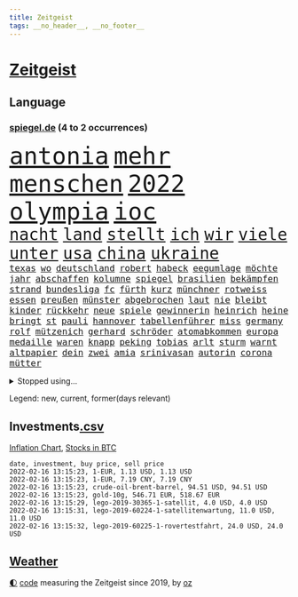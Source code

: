 ```yaml
---
title: Zeitgeist
tags: __no_header__, __no_footer__
---
```


# [Zeitgeist](https://oliz.io/zeitgeist/)

## Language

<h3><a href="https://www.spiegel.de" target="_blank">spiegel.de</a> (4 to 2 occurrences)</h3>
<p style="font-family:monospace">
<span style="font-size:32pt"><a href="news_links.html#antonia" class="new">antonia</a></span>
<span style="font-size:32pt"><a href="news_links.html#mehr" class="current">mehr</a></span>
<span style="font-size:32pt"><a href="news_links.html#menschen" class="current">menschen</a></span>
<span style="font-size:32pt"><a href="news_links.html#2022" class="current">2022</a></span>
<span style="font-size:32pt"><a href="news_links.html#olympia" class="current">olympia</a></span>
<span style="font-size:32pt"><a href="news_links.html#ioc" class="current">ioc</a></span>
<br>
<span style="font-size:22pt"><a href="news_links.html#nacht" class="current">nacht</a></span>
<span style="font-size:22pt"><a href="news_links.html#land" class="current">land</a></span>
<span style="font-size:22pt"><a href="news_links.html#stellt" class="current">stellt</a></span>
<span style="font-size:22pt"><a href="news_links.html#ich" class="current">ich</a></span>
<span style="font-size:22pt"><a href="news_links.html#wir" class="current">wir</a></span>
<span style="font-size:22pt"><a href="news_links.html#viele" class="current">viele</a></span>
<span style="font-size:22pt"><a href="news_links.html#unter" class="current">unter</a></span>
<span style="font-size:22pt"><a href="news_links.html#usa" class="current">usa</a></span>
<span style="font-size:22pt"><a href="news_links.html#china" class="current">china</a></span>
<span style="font-size:22pt"><a href="news_links.html#ukraine" class="current">ukraine</a></span>
<br>
<span style="font-size:12pt"><a href="news_links.html#texas" class="current">texas</a></span>
<span style="font-size:12pt"><a href="news_links.html#wo" class="current">wo</a></span>
<span style="font-size:12pt"><a href="news_links.html#deutschland" class="current">deutschland</a></span>
<span style="font-size:12pt"><a href="news_links.html#robert" class="current">robert</a></span>
<span style="font-size:12pt"><a href="news_links.html#habeck" class="current">habeck</a></span>
<span style="font-size:12pt"><a href="news_links.html#eegumlage" class="current">eegumlage</a></span>
<span style="font-size:12pt"><a href="news_links.html#möchte" class="current">möchte</a></span>
<span style="font-size:12pt"><a href="news_links.html#jahr" class="current">jahr</a></span>
<span style="font-size:12pt"><a href="news_links.html#abschaffen" class="current">abschaffen</a></span>
<span style="font-size:12pt"><a href="news_links.html#kolumne" class="current">kolumne</a></span>
<span style="font-size:12pt"><a href="news_links.html#spiegel" class="current">spiegel</a></span>
<span style="font-size:12pt"><a href="news_links.html#brasilien" class="current">brasilien</a></span>
<span style="font-size:12pt"><a href="news_links.html#bekämpfen" class="current">bekämpfen</a></span>
<span style="font-size:12pt"><a href="news_links.html#strand" class="current">strand</a></span>
<span style="font-size:12pt"><a href="news_links.html#bundesliga" class="current">bundesliga</a></span>
<span style="font-size:12pt"><a href="news_links.html#fc" class="current">fc</a></span>
<span style="font-size:12pt"><a href="news_links.html#fürth" class="current">fürth</a></span>
<span style="font-size:12pt"><a href="news_links.html#kurz" class="current">kurz</a></span>
<span style="font-size:12pt"><a href="news_links.html#münchner" class="current">münchner</a></span>
<span style="font-size:12pt"><a href="news_links.html#rotweiss" class="new">rotweiss</a></span>
<span style="font-size:12pt"><a href="news_links.html#essen" class="current">essen</a></span>
<span style="font-size:12pt"><a href="news_links.html#preußen" class="new">preußen</a></span>
<span style="font-size:12pt"><a href="news_links.html#münster" class="current">münster</a></span>
<span style="font-size:12pt"><a href="news_links.html#abgebrochen" class="current">abgebrochen</a></span>
<span style="font-size:12pt"><a href="news_links.html#laut" class="current">laut</a></span>
<span style="font-size:12pt"><a href="news_links.html#nie" class="current">nie</a></span>
<span style="font-size:12pt"><a href="news_links.html#bleibt" class="current">bleibt</a></span>
<span style="font-size:12pt"><a href="news_links.html#kinder" class="current">kinder</a></span>
<span style="font-size:12pt"><a href="news_links.html#rückkehr" class="current">rückkehr</a></span>
<span style="font-size:12pt"><a href="news_links.html#neue" class="current">neue</a></span>
<span style="font-size:12pt"><a href="news_links.html#spiele" class="current">spiele</a></span>
<span style="font-size:12pt"><a href="news_links.html#gewinnerin" class="new">gewinnerin</a></span>
<span style="font-size:12pt"><a href="news_links.html#heinrich" class="current">heinrich</a></span>
<span style="font-size:12pt"><a href="news_links.html#heine" class="new">heine</a></span>
<span style="font-size:12pt"><a href="news_links.html#bringt" class="current">bringt</a></span>
<span style="font-size:12pt"><a href="news_links.html#st" class="current">st</a></span>
<span style="font-size:12pt"><a href="news_links.html#pauli" class="current">pauli</a></span>
<span style="font-size:12pt"><a href="news_links.html#hannover" class="current">hannover</a></span>
<span style="font-size:12pt"><a href="news_links.html#tabellenführer" class="current">tabellenführer</a></span>
<span style="font-size:12pt"><a href="news_links.html#miss" class="current">miss</a></span>
<span style="font-size:12pt"><a href="news_links.html#germany" class="new">germany</a></span>
<span style="font-size:12pt"><a href="news_links.html#rolf" class="current">rolf</a></span>
<span style="font-size:12pt"><a href="news_links.html#mützenich" class="current">mützenich</a></span>
<span style="font-size:12pt"><a href="news_links.html#gerhard" class="current">gerhard</a></span>
<span style="font-size:12pt"><a href="news_links.html#schröder" class="current">schröder</a></span>
<span style="font-size:12pt"><a href="news_links.html#atomabkommen" class="current">atomabkommen</a></span>
<span style="font-size:12pt"><a href="news_links.html#europa" class="current">europa</a></span>
<span style="font-size:12pt"><a href="news_links.html#medaille" class="current">medaille</a></span>
<span style="font-size:12pt"><a href="news_links.html#waren" class="current">waren</a></span>
<span style="font-size:12pt"><a href="news_links.html#knapp" class="current">knapp</a></span>
<span style="font-size:12pt"><a href="news_links.html#peking" class="current">peking</a></span>
<span style="font-size:12pt"><a href="news_links.html#tobias" class="current">tobias</a></span>
<span style="font-size:12pt"><a href="news_links.html#arlt" class="new">arlt</a></span>
<span style="font-size:12pt"><a href="news_links.html#sturm" class="current">sturm</a></span>
<span style="font-size:12pt"><a href="news_links.html#warnt" class="current">warnt</a></span>
<span style="font-size:12pt"><a href="news_links.html#altpapier" class="new">altpapier</a></span>
<span style="font-size:12pt"><a href="news_links.html#dein" class="current">dein</a></span>
<span style="font-size:12pt"><a href="news_links.html#zwei" class="current">zwei</a></span>
<span style="font-size:12pt"><a href="news_links.html#amia" class="new">amia</a></span>
<span style="font-size:12pt"><a href="news_links.html#srinivasan" class="new">srinivasan</a></span>
<span style="font-size:12pt"><a href="news_links.html#autorin" class="current">autorin</a></span>
<span style="font-size:12pt"><a href="news_links.html#corona" class="current">corona</a></span>
<span style="font-size:12pt"><a href="news_links.html#mütter" class="current">mütter</a></span>
</p>
<details>
<summary>Stopped using...</summary>
<p class="former" style="font-size:12pt">
diktator(487) asche(486) exemplare(486) massiver(486) schmeckt(486) vereinten(486) weitgehend(486) geschaffen(485) kohle(485) abschied(484) beantragen(484) eingereicht(484) konkurrenten(484) rostock(484) tieren(484) umgehen(484) unabhängigkeit(484) viertel(484) 37(483) bereich(483) einiges(483) katastrophe(483) sicherheitsbehörden(483) unruhen(483) versteigert(483) virologe(483) besseren(482) bitten(482) carsten(482) chelsea(482) entdecken(482) gerufen(482) halt(482) positionen(482) prinzessin(482) unentschieden(482) zeitweise(482) 125(481) bekanntesten(481) berg(481) billionen(481) einzudämmen(481) früherer(481) gesagt(481) versorgt(481) zeugen(481) arbeitsplatz(480) behandelt(480) bekämpfung(480) dienen(480) marcel(480) räumen(480) verlängern(480) verschwunden(480) version(480) vorantreiben(480) außenpolitik(479) beachten(479) bilden(479) einziehen(479) erinnerungen(479) franziska(479) löhne(479) sarscov2(479) schiedsrichter(479) zentrale(479) 43(478) alex(478) christopher(478) empfehlungen(478) geklärt(478) gestoßen(478) hervor(478) hunderten(478) ramelow(478) rettet(478) september(478) vermeiden(478) eintracht(477) extreme(477) geflüchteten(477) gegenteil(477) gestohlen(477) hungerstreik(477) lustig(477) machtkampf(477) manipuliert(477) massiven(477) norbert(477) private(477) verstößen(477) williams(477) wirecard(477) wirkt(477) woran(477) zugunsten(477) alkohol(476) dahin(476) entscheidend(476) erteilt(476) höchststand(476) lebenslange(476) material(476) obama(476) sache(476) umstrittener(476) untersuchungsausschuss(476) verteilung(476) veränderte(476) 2016(475) aktuell(475) auskommen(475) eskalieren(475) gefährden(475) käufer(475) libyen(475) namens(475) nürnberg(475) rom(475) tauchen(475) tausenden(475) verärgert(475) via(475) 29(474) deutlichen(474) höchst(474) jedenfalls(474) nahverkehr(474) sechsten(474) telekom(474) trennen(474) deutlicher(473) fund(473) gewässern(473) jahrhundert(473) meiner(473) rechtliche(473) wales(473) bestehen(472) fauci(472) game(472) gesundheitlichen(472) italienischen(472) netanyahu(472) schriftstellerin(472) schwester(472) seltenen(472) trainiert(472) aufgetreten(471) bedarf(471) beteiligung(471) erheben(471) erkrankung(471) hob(471) hürden(471) irren(471) israels(471) rutschen(471) störung(471) usschauspieler(471) versteckt(471) beantragt(470) bestimmt(470) bremer(470) jerusalem(470) sven(470) 81(469) autoindustrie(469) franzosen(469) saarland(469) schlechtes(469) ermordeten(468) erschweren(468) gesehen(468) 16jährigen(467) brauche(467) erfunden(467) flüchtlingen(467) gabriel(467) gefangene(467) kryptowährung(467) negativen(467) park(467) potsdam(467) siegen(467) verdächtigt(467) geprägt(466) überprüfen(466) dramatische(465) erkenntnisse(465) gekauft(465) marsch(465) reichsten(465) vakzine(465) zigaretten(465) beiträge(464) berühmte(464) bgh(464) gefälschte(464) hotels(464) polnische(464) umweltschutz(464) voraussetzungen(464) amtsgericht(463) ehepaar(463) jürgen(463) ordnung(463) prompt(463) träume(463) alarmiert(462) bett(462) eben(462) eingeleitet(462) privat(462) verteidigen(462) dfbpokal(461) hitze(461) startups(461) pandemiebekämpfung(460) außerhalb(459) erderwärmung(459) thüringens(459) erwachsenen(458) politikerin(458) garten(457) ringen(457) wirtschaftswachstum(457) überleben(457) auktion(456) gelandet(456) produkte(456) vorgänger(456) bundesgerichtshof(455) familienberater(455) schneider(455) syrer(455) verfassungswidrig(455) eingreifen(454) rechtzeitig(454) begangen(452) tennisprofi(452) französischer(451) trauern(451) umfragewerte(451) verfolger(449) dreieinhalb(448) folter(448) wrack(448) app(447) krisen(447) stärkt(446) karten(445) thüringer(445) koalitionspartner(444) teilnehmern(443) herausfinden(442) minderjährigen(442) akten(441) schützt(440) 91(439) gerieten(438) türen(437) unterbrochen(437) vorgenommen(437) identität(435) kongress(435) vertraute(435) stellenabbau(434) coronajahr(433) susanne(433) weidel(433) entbrannt(431) bbc(429) topspiel(429) rache(424) karlsruhe(423) missbrauchs(422) kenia(421) discounter(420) strukturen(420) regelmäßig(414) vertrauten(413) aggressiv(412) übergriffen(412) einfache(411) taxifahrer(411) boomt(410) würdigt(408) ausweg(407) brutalen(407) hartz(407) zweieinhalb(407) 13jährige(406) hinterbliebene(406) helmut(405) abhilfe(398) katzen(394) 150000(393) ehrt(393) uskapitol(389) lieferketten(381) verstoß(380) iv(377) höheres(376) sehe(373) windows(372) andy(371) bestens(370) klettert(368) schiebt(363) nachbarland(362) abreise(356) ostdeutsche(356) potenziell(350) stärkste(347) längerem(339) zusammenbruch(338) beunruhigt(336) übernahm(336) fängt(331) kriege(328) zurückgekehrt(328) unverständnis(322) holten(321) strebt(320) südwesten(319) freizugeben(316) adams(313) szenarien(313) immunisiert(308) bildzeitung(306) fraktionen(306) coronainzidenz(305) rumänien(304) prozessauftakt(302) beerben(301) bemühen(299) übrig(292) mindeststeuer(283) kabel(281) institute(278) massachusetts(278) pflegen(278) geschleudert(271) raumfahrt(270) dynamo(269) genesen(267) abgefeuert(266) crystal(265) 2013(264) todesfall(264) vize(264) großkonzerne(261) durchbruch(258) lobbyisten(258) geknackt(257) hofmann(257) arbeitsmarkt(256) beispiellose(256) set(256) tennisstar(253) agnes(252) hebamme(252) sahen(251) 83(249) felix(248) jamie(248) laster(246) baum(245) forscherin(241) organisierten(241) gezählt(240) serbien(239) vorgang(239) julius(238) unterstützern(237) laune(236) geflüchteter(235) kultusminister(235) individuelle(233) sudan(232) osaka(231) chipmangel(230) fachkräftemangel(230) sammelt(230) tenniswelt(229) unwettern(228) tricks(227) fehle(226) weigerte(226) jamaika(225) morgens(222) schimpft(221) deltavariante(220) straftat(217) vodafone(217) weltall(217) auswärtige(214) norwegische(214) differenzen(212) kalte(212) abgerufen(211) britney(211) hildesheim(211) mögen(211) spears(211) coronafall(210) 500000(209) entstehung(209) heim(209) visa(209) erpressen(208) erhebung(207) absolviert(206) überlegt(205) unterrichten(204) bundesverkehrsminister(203) mo(203) gerichtlich(202) floh(200) sprunghaft(199) fläche(197) ansteckung(196) schottischen(196) sichtbar(196) legten(195) vorliegen(195) glückliche(194) kleinkinder(194) belästigungen(193) ausgefallen(192) blind(192) wehen(192) übte(192) fällig(191) medizinischer(191) dominieren(190) konzentriert(190) thiel(190) voelchert(189) wellen(189) spende(188) vollständige(188) kosovo(186) dankte(185) wiegt(185) anstatt(183) fossilen(183) installiert(180) klassischen(176) leidenschaft(175) websites(175) norweger(174) japans(173) killer(173) kohl(173) angegangen(172) steve(172) weidmann(172) netzwerke(171) verkehrt(170) beschimpfungen(169) 90/die(168) abitur(168) diktatur(168) ächzt(167) ali(166) boosterimpfung(166) ibiza(166) marsalek(166) strafmaß(166) vermietet(166) films(165) europäisches(164) genervt(164) herauskommen(163) magischen(163) pandazwillinge(163) röttgen(163) sechste(163) übertragen(163) damaskus(162) einigkeit(162) jahrzehnt(162) binden(161) exemplar(161) kundschaft(161) demokrat(160) vielfach(160) hansjoachim(159) fünfkampf(158) schleu(158) angestellt(157) senator(157) 190(156) bedürftige(156) regierte(156) ausfälle(155) müttern(155) scholz'(154) asteroid(152) bombe(152) ergeht(152) gewidmet(152) häfen(152) nadine(152) papiere(152) produktionsausfälle(152) landwirte(151) groningen(150) exmann(149) diebe(148) spaziergang(148) alias(147) unterschiedlicher(147) eindeutig(146) emirat(146) nsregime(146) mastercard(145) abgerechnet(144) optimismus(144) gerichtsentscheidung(143) indonesische(143) ausreisen(141) farce(141) gerichtsurteil(141) holstein(141) anhörung(140) oberster(140) rolling(140) stones(140) nachbarländer(139) milch(138) türkisches(138) fock(137) gorch(137) cyberangriffe(133) entstanden(133) oppositionspolitiker(133) ostdeutschen(133) pazifik(133) wachsende(133) zusehen(133) gehirn(132) krieger(132) usstadt(132) jeffrey(131) knapper(131) lösungen(131) einigt(130) angeschlagenen(129) sportstars(129) covidpatienten(128) uli(128) versetzt(128) wiederzubeleben(128) abgeschaltet(127) basis(127) höchststrafe(127) lotto(127) übertragung(127) eineinhalb(126) erklärungen(126) terodde(126) bildet(125) holmes(125) obst(125) authentisch(124) mobilitätswende(124) pakete(124) ubooten(124) verkehrsbetriebe(124) vorfeld(124) befragen(123) industriestaaten(122) kapazitäten(122) michail(122) prallt(122) floyd(120) präsidentschaftskandidat(120) urenkel(120) bedrängnis(119) blödsinn(119) kommissionschefin(119) 1991(118) bedeckt(118) filtern(118) gestiegener(118) rechtsradikale(117) spürbare(117) vermögensteuer(116) annulliert(115) ehrung(114) erwärmung(114) hey(114) bewahrte(113) distanzunterricht(113) gesundes(113) chancenlos(112) hofreiter(112) leiterin(112) torlos(112) glen(111) sonntagmorgen(111) 53jährigen(109) apotheke(109) beider(109) entwickler(109) gesellschaftlichen(109) hitzewellen(109) prägen(109) unterstützten(109) gaspreise(108) profifußball(108) erzeugerpreise(107) faszinierend(107) mailänder(107) strackzimmermann(107) 007(106) gedrängt(106) mannschaften(106) tourismusbranche(106) angehoben(105) aue(105) brandt(105) bundesverwaltungsgericht(105) erzgebirge(105) fdppolitikerin(105) geklaut(105) raketenabwehr(105) 200000(104) angehalten(104) ausweis(104) entzweit(104) klimaforschung(104) kurioses(104) 135(103) vereinbart(103) verläufe(103) volksverhetzung(103) berufungsgericht(102) erasmus(102) intern(102) stattgefunden(102) ansicht(101) norwegens(101) pr(101) sara(100) zähem(100) atp(99) bundesvorstand(99) verdreifacht(99) komplette(98) reichste(98) schürfen(98) obersten(97) wirksam(97) meeresspiegels(96) andrang(95) lieferungen(95) menschenschmuggel(95) sterne(95) knall(94) rechtsextremer(94) waffenlager(94) ansagen(93) emeritierte(93) verlobt(93) überlastung(93) chefredakteur(92) einzelhändler(92) oberlandesgericht(92) zulieferer(92) bereichen(91) enes(91) kanter(91) springerverlag(91) töchtern(91) bayernprofi(90) bedingung(90) gesundheitsministerin(90) härte(90) nachteil(90) penthouse(90) asteroiden(89) ausweisung(89) clans(89) credit(89) dieselbe(89) gutachter(89) haftanstalt(89) kostüm(89) robuste(89) suisse(89) südamerikanischen(89) süßem(89) verbotener(89) verbraucherinnen(89) davis(88) exkollegen(88) verglichen(88) chefposten(87) erfurt(87) gehege(87) geopolitische(87) komplizierter(87) kämen(87) leitzins(87) terrorakt(87) valencia(87) zinssenkung(87) zoos(87) dampf(86) kavala(86) nämlich(86) causa(85) feldern(85) konzerten(85) pflegebedürftige(85) sekunde(85) vielfältig(85) ablenken(84) alec(84) aufarbeiten(84) autorinnen(84) baldwin(84) bremsweg(84) klimaschutzziele(84) osman(84) rausschmiss(84) superreiche(84) verhandler(84) ausgelacht(83) bundesbankpräsident(83) füllkrug(83) joel(83) legendäre(83) niclas(83) rust(83) sizilianischen(83) tötungsdelikts(83) abfertigung(82) konzentration(82) milliardäre(82) wahrgenommen(82) ergattert(81) kontinuität(81) professor(81) reporterin(81) weiterspielen(81) wissenschaftlichen(81) fe(80) kommentierte(80) kriminalität(80) landminen(80) ming(80) namensstreit(80) ran(80) raumschiff(80) dagewesenen(79) einzelner(79) energieverbrauch(79) jahreswechsel(79) oberlinhaus(79) plantagen(79) uniklinik(79) berücksichtigen(78) gefoltert(78) großflächig(78) regierungswechsel(78) rührung(78) vereinbarten(78) verfassungsgerichtshof(78) altersgruppen(77) dienstleister(77) impfskeptikerin(77) schwerte(77) strahlkraft(77) wärme(77) hyundai(76) kulturmäzen(76) michel(76) organ(76) oxfam(76) satiriker(76) ubahn(76) usrapper(76) wach(76) wundern(76) christiane(75) eauto(75) eindeutige(75) eumitgliedstaaten(75) flitzer(75) maya(75) oklahoma(75) pandemiebeginn(75) untergetaucht(75) vorbereitungen(75) backen(74) befreite(74) bemerkenswerten(74) klubikone(74) prozesse(74) spiegelredaktion(74) coronachaos(73) fabian(73) gottschalk(73) hotspur(73) tottenham(73) wetten(73) zehnjähriger(73) pöbeleien(72) ryanair(72) ungestört(72) wirtschaftsmetropole(72) kranker(71) lampen(71) übungen(71) forschungsinstitut(70) kompromissen(70) korrekt(70) qualität(70) schier(70) tortur(70) unserem(70) welten(70) diw(69) einschnitte(69) einzuholen(69) erklärungsnot(69) milliardenskandal(69) cottbus(68) globaler(68) millionensummen(68) weihnachtsfeier(68) dunkeln(67) vorkehrungen(67) beeindruckt(66) pfeift(66) rekordwerte(66) 1700(65) arbeitsplätze(65) dient(65) lucky(65) parlamentarischen(65) warnten(65) erlaubte(64) kantersieg(64) robben(64) tradition(64) betriebsrats(63) bundesfinanzminister(63) garbiñe(63) gelbe(63) haag(63) muguruza(63) phänomen(63) tierwohl(63) versicherten(63) autoschlüssel(62) begehen(62) belastungsgrenze(62) bvg(62) gesicherte(62) kleinste(62) ozean(62) praktikanten(62) ratspräsident(62) treibstoffpreise(62) versteht(62) alfred(61) bundesministerien(61) einschränken(61) epsteins(61) neige(61) ulrich(61) anbau(60) kopfschmuck(60) marburg(60) mischt(60) niederschläge(60) pandemiegeschehen(60) weihnachtsfeiern(60) coronafallzahlen(59) flutwellen(59) getreide(59) revanche(59) saarländischen(59) verbracht(59) bowie(58) brainard(58) eisbärenzwillinge(58) lael(58) rostocker(58) ungültig(58) brust(57) durchführen(57) hunziker(56) krankenversicherungen(56) touristinnen(56) tvmoderatorin(56) übergibt(56) 18000(55) dokumenten(55) fdpabgeordneter(55) impfpässe(55) konsumgüter(55) nagel(55) netzausbau(55) szenario(55) vilnius(55) brennerei(54) endlose(54) hochwassers(54) milieus(54) südafrikanische(54) impfskandal(53) irrtum(53) klimaerwärmung(53) klimaschutzpaket(53) regulieren(53) rutte(53) schwächer(53) entlarven(52) kommunistischen(52) käme(52) schwäbische(52) till(52) abläufe(51) allgemeinen(51) fdpverkehrsminister(51) größtes(51) haftbedingungen(51) kanal(51) leichtsinnig(51) nichten(51) ritter(51) venus(51) coronabedingter(50) erfahrungsbericht(50) temperaturen(50) windräder(50) dreifach(49) impfkritischen(49) korruptionsvorwürfen(49) krebserregend(49) omikronpatienten(49) weihnachtsferien(49) arbeitsminister(48) entlang(48) gründete(48) klimaminister(48) sodass(48) verpuffung(48) champagnerhersteller(47) machtverhältnisse(47) mutante(47) pazifikstaat(47) silvesternacht(47) tennisverband(47) ausgebaut(46) einbau(46) landesweiten(46) langwierigen(46) syrischer(46) 33jährigen(45) abzusehen(45) beanstandet(45) kollektionen(45) kopfhörer(45) lästerte(45) modewelt(45) perfektes(45) rangliste(45) tauschten(45) bettercom(44) borrell(44) garg(44) gerichtsstreit(44) hakenkreuzfahne(44) hinrunde(44) josep(44) lehrt(44) marieagnes(44) skigebiet(44) vermehren(44) verteidigungsausschusses(44) vishal(44) zoomcall(44) zwayer(44) ausbruchs(43) koordinieren(43) pascal(43) zemmour(43) éric(43) königsblauen(42) nszeit(42) problematisch(42) traditionellen(42) brantner(41) energieversorgung(41) fälschen(41) hose(41) vincent(41) ablösen(40) ameisen(40) bremsmanöver(40) dhbauswahl(40) einzig(40) millionenschaden(40) zerstörung(40) bingen(39) düsteres(39) leichtes(39) miliz(39) sicherheitslücke(39) südpazifik(39) urheberrecht(39) verzeichnete(39) vetternwirtschaft(39) begegnen(38) edward(38) ersatz(38) hassobjekt(38) hilfslieferungen(38) meisterwerk(38) nebenwirkung(38) träumer(38) anweisung(37) gefühle(37) nahrung(37) pandemiebedingter(37) verhandlung(37) yannick(37) 1984(36) augsburgs(36) durchgang(36) gemütlich(36) leiser(36) überlebenskampf(36) amtsgeschäfte(35) commerzbank(35) genutzte(35) handball(35) pedro(35) prangern(35) rechner(35) verfilmt(35) viren(35) bauer(34) bildungsminister(34) canberra(34) deuten(34) entbunden(34) gespenst(34) mittelfeld(34) parlamentarische(34) ziehung(34) einreiseregeln(33) impfskeptikern(33) inventur(33) lüneburg(33) militärbündnis(33) spanischer(33) uniklinikum(33) zurückdrängen(33) augenzeugenberichte(32) cool(32) folterarzt(32) fördern(32) muhammad(32) nonnen(32) unendlichen(32) unterwandert(32) watzke(32) 5g(31) astronom(31) australischer(31) geiseln(31) gerammt(31) indikator(31) mitfahrer(31) organisiert(31) treffern(31) überraschen(31) fdpabgeordnete(30) rammte(30) stabilität(30) abstandsregeln(29) nature(29) passierte(29) privileg(29) rekordumsatz(29) rückwirkende(29) skiklassiker(29) spiderman(29) wiederaufnahme(29) alaa(28) bedauern(28) ertrunken(28) heikel(28) midlifekolumne(28) ostbeauftragte(28) petro(28) poroschenko(28) rückrundenstart(28) supermärkten(28) antrittsrede(27) autobahngesellschaft(27) ben(27) führungsstil(27) milder(27) neuwagen(27) selbstständig(27) verlorenes(27) bundestagsfraktionen(26) coronafällen(26) gekümmert(26) gesetzten(26) quälen(26) sachschaden(26) stararchitekt(26) tampa(26) verlegung(26) bezahlte(25) fahrenden(25) infektionswelle(25) influencerin(25) krankenversicherung(25) louvre(25) spitzenbeamte(25) ställen(25) zusammengezogen(25) coronademos(24) eröffnungsbilanz(24) gartenparty(24) großeltern(24) quarantäneregeln(24) schikanen(24) schlüssel(24) wachsender(24) desto(23) emotionales(23) klischee(23) schwindelig(23) spaziergänge(23) steuererklärungen(23) verunglimpft(23) kurzfristige(22) mcconnell(22) mitch(22) psychologin(22) a4(21) familienmitglied(21) feministischen(21) islamistische(21) mitfavorit(21) palast(21) parteiübergreifend(21) porträtierte(21) spektakel(21) telefónica(21) zurückzuführen(21) äußersten(21) aufschub(20) bahnsteig(20) dom(20) enkel(20) inklusion(20) patriots(20) sprinterin(20) unwissenheit(20) weihnachtsinsel(20) zweites(20) 82(19) abfahrtsrennen(19) abhalten(19) fahrzeugen(19) galaxien(19) gaskraftwerke(19) intellektueller(19) schulhof(19) atomausstieg(18) blechschaden(18) dünnen(18) einbrecher(18) exsenator(18) ideologisch(18) wankt(18) weihnachtspause(18) aviv(17) berufsalltag(17) landtagswahlen(17) linienbus(17) medizinstudentin(17) millionäre(17) modebranche(17) rekordmenge(17) tel(17) transformation(17) generalstaatsanwältin(16) geplatzt(16) kitz(16) letitia(16) skiunfall(16) dj(15) eingedämmt(15) gottesdienstes(15) horoskope(15) jacke(15) leistungsdruck(15) piste(15) sowjetische(15) verlagern(15) wanderwitz(15) berufsaussichten(14) elite(14) liebte(14) nahostkonflikt(14) philippe(14) schneesturm(14) skitouren(14) betrügerin(13) betty(13) elisabeth(13) jahresauftakt(13) jurymitglied(13) kasachstans(13) laser(13) pepi(13) perfekter(13) ricardo(13) spielverlegung(12) stürmte(12) tennisprofis(12) tennisstars(12) coronainfizierten(11) erreichten(11) gewünscht(11) haitianischen(11) jovenel(11) müllentsorgung(11) ofen(11) rüstungsgüter(11) vorsätze(11)
</p>
</details>
<p>Legend: <span class="new">new</span>, <span class="current">current</span>, <span class="former">former(days relevant)</span></p>

## Investments[.csv](investments.csv)

[Inflation Chart](https://inflationchart.com),
[Stocks in BTC](https://stonksinbtc.xyz/)

```
date, investment, buy price, sell price
2022-02-16 13:15:23, 1-EUR, 1.13 USD, 1.13 USD
2022-02-16 13:15:23, 1-EUR, 7.19 CNY, 7.19 CNY
2022-02-16 13:15:23, crude-oil-brent-barrel, 94.51 USD, 94.51 USD
2022-02-16 13:15:23, gold-10g, 546.71 EUR, 518.67 EUR
2022-02-16 13:15:29, lego-2019-30365-1-satellit, 4.0 USD, 4.0 USD
2022-02-16 13:15:31, lego-2019-60224-1-satellitenwartung, 11.0 USD, 11.0 USD
2022-02-16 13:15:32, lego-2019-60225-1-rovertestfahrt, 24.0 USD, 24.0 USD
```

## [Weather](weather.html)

<footer>
<a href="javascript:toggleTheme()" class="nav">🌓</a>
<a href="https://github.com/ooz/zeitgeist">code</a> measuring the Zeitgeist since 2019, by <a href="https://oliz.io">oz</a>
</footer>
